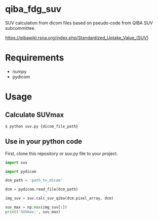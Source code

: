 # qiba_fdg_suv

SUV calculation from dicom files based on pseudo-code from QIBA SUV subcommittee.

https://qibawiki.rsna.org/index.php/Standardized_Uptake_Value_(SUV)

# Requirements

- numpy
- pydicom

# Usage

## Calculate SUVmax

```
$ python suv.py {dicom_file_path}
```

## Use in your python code

First, clone this repository or suv.py file to your project.

```py
import suv

import pydicom

dcm_path = 'path_to_dicom'

dcm = pydicom.read_file(dcm_path)

img_suv = suv.calc_suv_qiba(dcm.pixel_array, dcm)

suv_max = np.max(img_suv[:])
print('SUVmax:', suv_max)

```